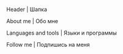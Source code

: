 Header | Шапка

About me | Обо мне

Languages and tools | Языки и программы

Follow me | Подпишись на меня